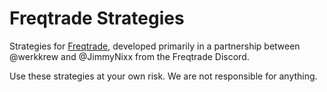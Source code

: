 # Freqtrade Strategies

Strategies for [Freqtrade](https://freqtrade.io), developed primarily in a partnership between @werkkrew and @JimmyNixx from the Freqtrade Discord.

Use these strategies at your own risk. We are not responsible for anything.
